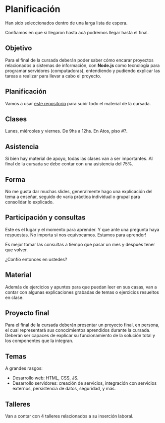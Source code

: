 # Planificación

Han sido seleccionados dentro de una larga lista de espera.

Confiamos en que si llegaron hasta acá podremos llegar hasta el final.

## Objetivo

Para el final de la cursada deberán poder saber cómo encarar proyectos relacionados a sistemas de información, con **Node.js** como tecnología para programar servidores (computadoras), entendiendo y pudiendo explicar las tareas a realizar para llevar a cabo el proyecto.

## Planificación

Vamos a usar [este repositorio](https://github.com/NormanPerrin/comit-node) para subir todo el material de la cursada.

## Clases

Lunes, miércoles y viernes. De 9hs a 12hs. En Atos, piso #?.

## Asistencia

Si bien hay material de apoyo, todas las clases van a ser importantes. Al final de la cursada se debe contar con una asistencia del 75%.

## Forma

No me gusta dar muchas slides, generalmente hago una explicación del tema a enseñar, seguido de varia práctica individual o grupal para consolidar lo explicado.

## Participación y consultas

Este es el lugar y el momento para aprender. Y que ante una pregunta haya respuestas. No importa si nos equivocamos. Estamos para aprender!

Es mejor tomar las consultas a tiempo que pasar un mes y después tener que volver.

¿Confío entonces en ustedes?

## Material

Además de ejercicios y apuntes para que puedan leer en sus casas, van a contar con algunas explicaciones grabadas de temas o ejercicios resueltos en clase.

## Proyecto final

Para el final de la cursada deberán presentar un proyecto final, en persona, el cual representará sus conocimientos aprendidos durante la cursada. Deberán ser capaces de explicar su funcionamiento de la solución total y los componentes que la integran.

## Temas

A grandes rasgos:

- Desarrollo web: HTML, CSS, JS.
- Desarrollo servidores: creación de servicios, integración con servicios externos, persistencia de datos, seguridad, y más.

## Talleres

Van a contar con 4 talleres relacionados a su inserción laboral.
